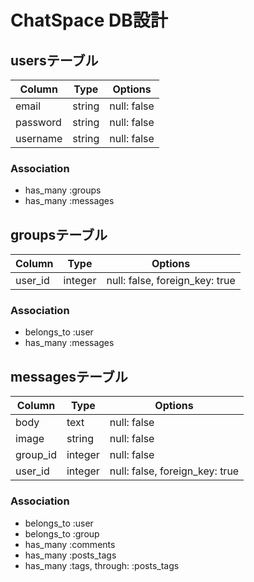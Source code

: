 # ChatSpace DB設計

## usersテーブル
|Column|Type|Options|
|------|----|-------|
|email|string|null: false|
|password|string|null: false|
|username|string|null: false|
### Association
- has_many :groups
- has_many :messages

## groupsテーブル
|Column|Type|Options|
|------|----|-------|
|user_id|integer|null: false, foreign_key: true|
### Association
- belongs_to :user
- has_many :messages

## messagesテーブル
|Column|Type|Options|
|------|----|-------|
|body|text|null: false|
|image|string|null: false|
|group_id|integer|null: false|
|user_id|integer|null: false, foreign_key: true|
### Association
- belongs_to :user
- belongs_to :group
- has_many :comments
- has_many :posts_tags
- has_many  :tags,  through:  :posts_tags




